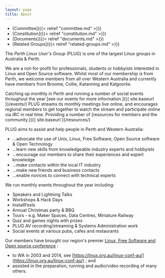 ```yaml
---
layout: page
title: About
---
```


 * [Committee]({{< relref "committee.md" >}})
 * [Constitution]({{< relref "constitution.md" >}})
 * [Documents]({{< relref "documents.md" >}})
 * [Related Groups]({{< relref "related-groups.md" >}})

The _Perth Linux User's Group_ (PLUG) is one of the largest Linux groups in Australia & Perth.

We are a not-for-profit for professionals, students or hobbyists interested in Linux and Open Source software. Whilst most of our membership is from Perth, we welcome members from all over Western Australia and currently have members from Broome, Collie, Katanning and Kalgoorlie.

Catching up monthly in Perth and running a number of social events throughout the year [see our events for more information.]({{ site.baseurl }}/events/)
PLUG streams its monthly meetings live online, and encourages regional members to get together to watch the stream and participate online via _IRC_ in real time.
Providing a number of [resources for members and the community.]({{ site.baseurl }}/resources/)

PLUG aims to assist and help people in Perth and Western Australia:
*   ...advocate the use of Unix, Linux, Free Software, Open Source software & Open Technology
*   ...learn new skills from knowledgeable industry experts and hobbyists
*   ...encourage our members to share their experiences and expert knowledge
*   ...make contacts within the local IT industry
*   ...make new friends and business contacts
*   ...enable novices to connect with technical experts

We run monthly events throughout the year including:
*   Speakers and Lightning Talks
*   Workshops & Hack Days
*   InstallFests
*   Annual Christmas party & BBQ
*   Tours - e.g. Maker Spaces, Data Centres, Miniature Railway
*   Quiz and games nights with prizes
*   PLUG AV recording/streaming & Systems Administration work
*   Social events at various pubs, cafes and restaurants

Our members have brought our region's premier [Linux, Free Software and Open source
conference](https://linux.conf.au/) :
* to WA in 2003 and 2014, see [https://linux.org.au/linux-conf-au/](https://linux.org.au/linux-conf-au/) ; and
* assisted in the preparation, running and audio/video recording of many others.
